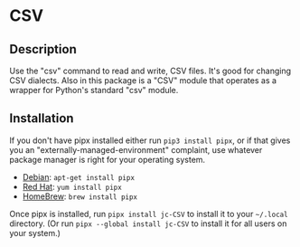# CSV

## Description
Use the "csv" command to read and write, CSV files. It's good for changing CSV dialects. Also in this package is a "CSV" module that operates as a wrapper for Python's standard "csv" module.

## Installation
If you don't have pipx installed either run `pip3 install pipx`, or if that gives you an "externally-managed-environment" complaint, use whatever package manager is right for your operating system.

* [Debian](https://www.debian.org/doc/manuals/debian-faq/pkgtools.en.html): `apt-get install pipx`
* [Red Hat](https://www.redhat.com/en/blog/how-manage-packages): `yum install pipx`
* [HomeBrew](https://brew.sh): `brew install pipx`

Once pipx is installed, run `pipx install jc-CSV` to install it to your `~/.local` directory. (Or run `pipx --global install jc-CSV` to install it for all users on your system.)
